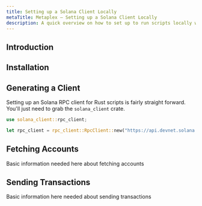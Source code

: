 ```yaml
---
title: Setting up a Solana Client Locally
metaTitle: Metaplex — Setting up a Solana Client Locally
description: A quick overview on how to set up to run scripts locally with a Solana client.
---
```


## Introduction

## Installation

## Generating a Client

Setting up an Solana RPC client for Rust scripts is fairly straight forward. You'll just need to grab the `solana_client` crate.

```rust
use solana_client::rpc_client;

let rpc_client = rpc_client::RpcClient::new("https://api.devnet.solana.com".to_string());
```

## Fetching Accounts

Basic information needed here about fetching accounts

## Sending Transactions

Basic information here needed about sending transactions
